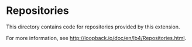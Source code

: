 # Repositories

This directory contains code for repositories provided by this extension.

For more information, see <http://loopback.io/doc/en/lb4/Repositories.html>.
